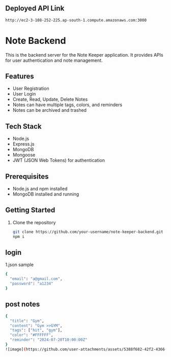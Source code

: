 ## Deployed API Link
```bash
http://ec2-3-108-252-225.ap-south-1.compute.amazonaws.com:3000
```
# Note  Backend

This is the backend server for the Note Keeper application. It provides APIs for user authentication and note management.

## Features

- User Registration
- User Login
- Create, Read, Update, Delete Notes
- Notes can have multiple tags, colors, and reminders
- Notes can be archived and trashed

## Tech Stack

- Node.js
- Express.js
- MongoDB
- Mongoose
- JWT (JSON Web Tokens) for authentication

## Prerequisites

- Node.js and npm installed
- MongoDB installed and running

## Getting Started

1. Clone the repository
   ```bash
   git clone https://github.com/your-username/note-keeper-backend.git
   npm i

## login 
1.json sample 
```bash
{
  "email": "a@gmail.com",
  "password": "a1234"
}
```

## post notes
```bash
{
  "title": "Gym",
  "content": "Gym >>GYM",
  "tags": ["hit", "gym"],
  "color": "#FFFFFF",
  "reminder": "2024-07-20T10:00:00Z"
}
![image](https://github.com/user-attachments/assets/5388f682-42f2-4366-8ddc-b0b87f21354f)


